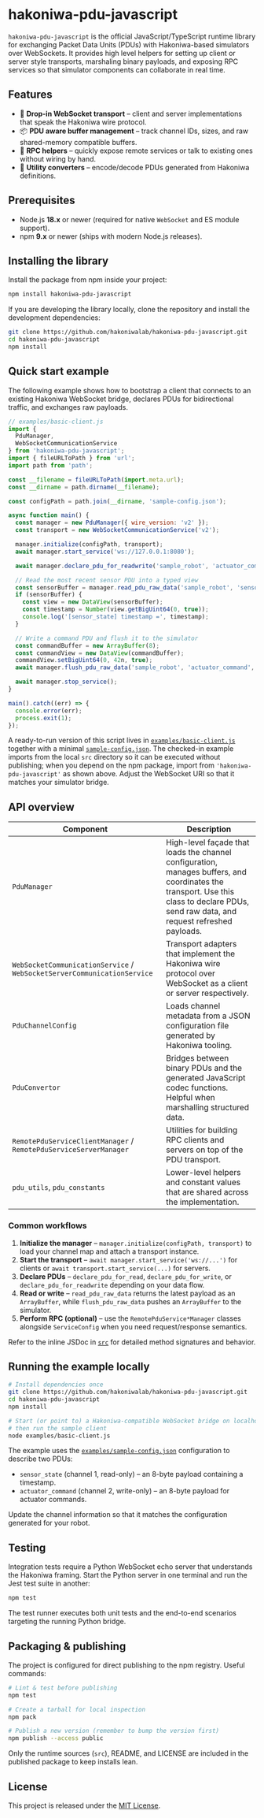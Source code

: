 # hakoniwa-pdu-javascript

`hakoniwa-pdu-javascript` is the official JavaScript/TypeScript runtime library for exchanging Packet Data Units (PDUs) with Hakoniwa-based simulators over WebSockets. It provides high level helpers for setting up client or server style transports, marshaling binary payloads, and exposing RPC services so that simulator components can collaborate in real time.

## Features

- 🔌 **Drop-in WebSocket transport** – client and server implementations that speak the Hakoniwa wire protocol.
- 📦 **PDU aware buffer management** – track channel IDs, sizes, and raw shared-memory compatible buffers.
- 🔁 **RPC helpers** – quickly expose remote services or talk to existing ones without wiring by hand.
- 🧩 **Utility converters** – encode/decode PDUs generated from Hakoniwa definitions.

## Prerequisites

- Node.js **18.x** or newer (required for native `WebSocket` and ES module support).
- npm **9.x** or newer (ships with modern Node.js releases).

## Installing the library

Install the package from npm inside your project:

```bash
npm install hakoniwa-pdu-javascript
```

If you are developing the library locally, clone the repository and install the development dependencies:

```bash
git clone https://github.com/hakoniwalab/hakoniwa-pdu-javascript.git
cd hakoniwa-pdu-javascript
npm install
```

## Quick start example

The following example shows how to bootstrap a client that connects to an existing Hakoniwa WebSocket bridge, declares PDUs for bidirectional traffic, and exchanges raw payloads.

```javascript
// examples/basic-client.js
import {
  PduManager,
  WebSocketCommunicationService
} from 'hakoniwa-pdu-javascript';
import { fileURLToPath } from 'url';
import path from 'path';

const __filename = fileURLToPath(import.meta.url);
const __dirname = path.dirname(__filename);

const configPath = path.join(__dirname, 'sample-config.json');

async function main() {
  const manager = new PduManager({ wire_version: 'v2' });
  const transport = new WebSocketCommunicationService('v2');

  manager.initialize(configPath, transport);
  await manager.start_service('ws://127.0.0.1:8080');

  await manager.declare_pdu_for_readwrite('sample_robot', 'actuator_command');

  // Read the most recent sensor PDU into a typed view
  const sensorBuffer = manager.read_pdu_raw_data('sample_robot', 'sensor_state');
  if (sensorBuffer) {
    const view = new DataView(sensorBuffer);
    const timestamp = Number(view.getBigUint64(0, true));
    console.log('[sensor_state] timestamp =', timestamp);
  }

  // Write a command PDU and flush it to the simulator
  const commandBuffer = new ArrayBuffer(8);
  const commandView = new DataView(commandBuffer);
  commandView.setBigUint64(0, 42n, true);
  await manager.flush_pdu_raw_data('sample_robot', 'actuator_command', commandBuffer);

  await manager.stop_service();
}

main().catch((err) => {
  console.error(err);
  process.exit(1);
});
```

A ready-to-run version of this script lives in [`examples/basic-client.js`](examples/basic-client.js) together with a minimal [`sample-config.json`](examples/sample-config.json). The checked-in example imports from the local `src` directory so it can be executed without publishing; when you depend on the npm package, import from `'hakoniwa-pdu-javascript'` as shown above. Adjust the WebSocket URI so that it matches your simulator bridge.

## API overview

| Component | Description |
| --- | --- |
| `PduManager` | High-level façade that loads the channel configuration, manages buffers, and coordinates the transport. Use this class to declare PDUs, send raw data, and request refreshed payloads. |
| `WebSocketCommunicationService` / `WebSocketServerCommunicationService` | Transport adapters that implement the Hakoniwa wire protocol over WebSocket as a client or server respectively. |
| `PduChannelConfig` | Loads channel metadata from a JSON configuration file generated by Hakoniwa tooling. |
| `PduConvertor` | Bridges between binary PDUs and the generated JavaScript codec functions. Helpful when marshalling structured data. |
| `RemotePduServiceClientManager` / `RemotePduServiceServerManager` | Utilities for building RPC clients and servers on top of the PDU transport. |
| `pdu_utils`, `pdu_constants` | Lower-level helpers and constant values that are shared across the implementation. |

### Common workflows

1. **Initialize the manager** – `manager.initialize(configPath, transport)` to load your channel map and attach a transport instance.
2. **Start the transport** – `await manager.start_service('ws://...')` for clients or `await transport.start_service(...)` for servers.
3. **Declare PDUs** – `declare_pdu_for_read`, `declare_pdu_for_write`, or `declare_pdu_for_readwrite` depending on your data flow.
4. **Read or write** – `read_pdu_raw_data` returns the latest payload as an `ArrayBuffer`, while `flush_pdu_raw_data` pushes an `ArrayBuffer` to the simulator.
5. **Perform RPC (optional)** – use the `RemotePduService*Manager` classes alongside `ServiceConfig` when you need request/response semantics.

Refer to the inline JSDoc in [`src`](src) for detailed method signatures and behavior.

## Running the example locally

```bash
# Install dependencies once
git clone https://github.com/hakoniwalab/hakoniwa-pdu-javascript.git
cd hakoniwa-pdu-javascript
npm install

# Start (or point to) a Hakoniwa-compatible WebSocket bridge on localhost:8080
# then run the sample client
node examples/basic-client.js
```

The example uses the [`examples/sample-config.json`](examples/sample-config.json) configuration to describe two PDUs:

- `sensor_state` (channel 1, read-only) – an 8-byte payload containing a timestamp.
- `actuator_command` (channel 2, write-only) – an 8-byte payload for actuator commands.

Update the channel information so that it matches the configuration generated for your robot.

## Testing

Integration tests require a Python WebSocket echo server that understands the Hakoniwa framing. Start the Python server in one terminal and run the Jest test suite in another:

```bash
npm test
```

The test runner executes both unit tests and the end-to-end scenarios targeting the running Python bridge.

## Packaging & publishing

The project is configured for direct publishing to the npm registry. Useful commands:

```bash
# Lint & test before publishing
npm test

# Create a tarball for local inspection
npm pack

# Publish a new version (remember to bump the version first)
npm publish --access public
```

Only the runtime sources (`src`), README, and LICENSE are included in the published package to keep installs lean.

## License

This project is released under the [MIT License](LICENSE).
